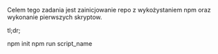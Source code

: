 Celem tego zadania jest zainicjowanie repo z wykożystaniem npm oraz wykonanie pierwszych skryptow.

tl;dr;

npm init npm run script_name